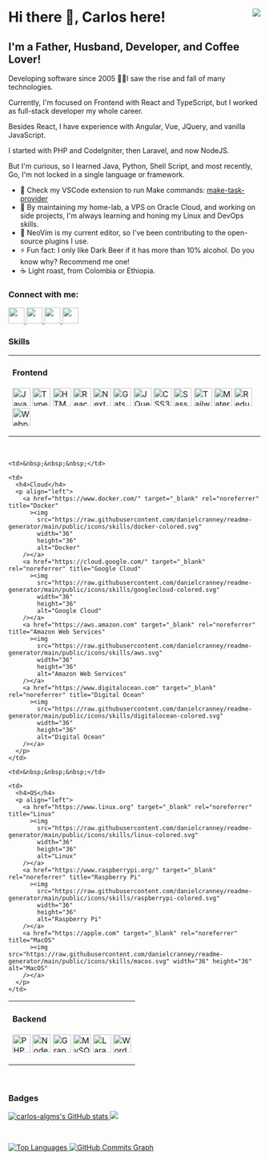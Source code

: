 <h1>
  Hi there 👋, Carlos here!
  <a href="https://www.github.com/carlos-algms" target="_blank" rel="noreferrer" style="float: right">
    <img src="https://img.shields.io/github/followers/carlos-algms?logo=github&style=for-the-badge&color=0891b2&labelColor=1c1917" />
  </a>
</h1>

<h2>I'm a Father, Husband, Developer, and Coffee Lover!</h2>

<p>
  Developing software since 2005 👴🏻I saw the rise and fall of many technologies.<br />

  Currently, I'm focused on Frontend with React and TypeScript, but I worked as full-stack developer my whole career.<br />

  Besides React, I have experience with Angular, Vue, JQuery, and vanilla JavaScript.<br />

  I started with PHP and CodeIgniter, then Laravel, and now NodeJS.<br />

  But I'm curious, so I learned Java, Python, Shell Script, and most recently, Go, I'm not locked in a single language or framework.
</p>

<ul>
  <li>
    🔭 Check my VSCode extension to run Make commands:
    <a href="https://github.com/carlos-algms/vscode-make-task-provider">make-task-provider</a>
  </li>
  <li>🌱 By maintaining my home-lab, a VPS on Oracle Cloud, and working on side projects, I'm always learning and honing my Linux and DevOps skills.</li>
  <li>👯 NeoVim is my current editor, so I've been contributing to the open-source plugins I use.</li>
  <li>⚡ Fun fact: I only like Dark Beer if it has more than 10% alcohol. Do you know why? Recommend me one!</li>
  <li>☕️ Light roast, from Colombia or Ethiopia.</li>
</ul>

<h3>Connect with me:</h3>

<p align="left">
  <a href="https://www.github.com/carlos-algms" target="_blank" rel="noreferrer" title="GitHub">
    <picture>
      <source
        media="(prefers-color-scheme: dark)"
        srcset="https://raw.githubusercontent.com/danielcranney/readme-generator/main/public/icons/socials/github-dark.svg"
      />
      <source
        media="(prefers-color-scheme: light)"
        srcset="https://raw.githubusercontent.com/danielcranney/readme-generator/main/public/icons/socials/github.svg"
      />
      <img src="https://raw.githubusercontent.com/danielcranney/readme-generator/main/public/icons/socials/github-dark.svg" width="32" height="32" />
    </picture>
  </a>
  <a href="https://www.linkedin.com/in/carlosalgms/?locale=en_US" target="_blank" rel="noreferrer" title="LinkedIn">
    <picture>
      <source
        media="(prefers-color-scheme: dark)"
        srcset="https://raw.githubusercontent.com/danielcranney/readme-generator/main/public/icons/socials/linkedin-dark.svg"
      />
      <source
        media="(prefers-color-scheme: light)"
        srcset="https://raw.githubusercontent.com/danielcranney/readme-generator/main/public/icons/socials/linkedin.svg"
      />
      <img src="https://raw.githubusercontent.com/danielcranney/readme-generator/main/public/icons/socials/linkedin.svg" width="32" height="32" />
    </picture>
  </a>
  <a href="http://www.medium.com/@carlos-algms" target="_blank" rel="noreferrer" title="Medium">
    <picture>
      <source
        media="(prefers-color-scheme: dark)"
        srcset="https://raw.githubusercontent.com/danielcranney/readme-generator/main/public/icons/socials/medium-dark.svg"
      />
      <source
        media="(prefers-color-scheme: light)"
        srcset="https://raw.githubusercontent.com/danielcranney/readme-generator/main/public/icons/socials/medium.svg"
      />
      <img src="https://raw.githubusercontent.com/danielcranney/readme-generator/main/public/icons/socials/medium.svg" width="32" height="32" />
    </picture>
  </a>
  <a href="https://www.x.com/carlos_algms" target="_blank" rel="noreferrer" title="X / Twitter">
    <picture>
      <source
        media="(prefers-color-scheme: dark)"
        srcset="https://raw.githubusercontent.com/danielcranney/readme-generator/main/public/icons/socials/twitter-dark.svg"
      />
      <source
        media="(prefers-color-scheme: light)"
        srcset="https://raw.githubusercontent.com/danielcranney/readme-generator/main/public/icons/socials/twitter.svg"
      />
      <img src="https://raw.githubusercontent.com/danielcranney/readme-generator/main/public/icons/socials/twitter.svg" width="32" height="32" />
    </picture>
  </a>
</p>

<h3>Skills</h3>

<table>
  <tr>
    <td>
      <h4>Frontend</h4>
      <p align="left">
        <a href="https://developer.mozilla.org/en-US/docs/Web/JavaScript" target="_blank" rel="noreferrer"
          ><img
            src="https://raw.githubusercontent.com/danielcranney/readme-generator/main/public/icons/skills/javascript-colored.svg"
            width="36"
            height="36"
            alt="JavaScript"
        /></a>
        <a href="https://www.typescriptlang.org/" target="_blank" rel="noreferrer" title="TypeScript"
          ><img
            src="https://raw.githubusercontent.com/danielcranney/readme-generator/main/public/icons/skills/typescript-colored.svg"
            width="36"
            height="36"
            alt="TypeScript"
        /></a>
        <a href="https://developer.mozilla.org/en-US/docs/Glossary/HTML5" target="_blank" rel="noreferrer"
          ><img
            src="https://raw.githubusercontent.com/danielcranney/readme-generator/main/public/icons/skills/html5-colored.svg"
            width="36"
            height="36"
            alt="HTML5"
        /></a>
        <a href="https://reactjs.org/" target="_blank" rel="noreferrer" title="React"
          ><img
            src="https://raw.githubusercontent.com/danielcranney/readme-generator/main/public/icons/skills/react-colored.svg"
            width="36"
            height="36"
            alt="React"
        /></a>
        <a href="https://nextjs.org/docs" target="_blank" rel="noreferrer" title="NextJs"
          ><img src="https://raw.githubusercontent.com/danielcranney/readme-generator/main/public/icons/skills/nextjs.svg" width="36" height="36" alt="NextJs"
        /></a>
        <a href="https://www.gatsbyjs.com/" target="_blank" rel="noreferrer" title="Gatsby"
          ><img
            src="https://raw.githubusercontent.com/danielcranney/readme-generator/main/public/icons/skills/gatsby-colored.svg"
            width="36"
            height="36"
            alt="Gatsby"
        /></a>
        <a href="https://jquery.com/" target="_blank" rel="noreferrer" title="JQuery"
          ><img
            src="https://raw.githubusercontent.com/danielcranney/readme-generator/main/public/icons/skills/jquery-colored.svg"
            width="36"
            height="36"
            alt="JQuery"
        /></a>
        <a href="https://www.w3.org/TR/CSS/#css" target="_blank" rel="noreferrer" title="CSS3"
          ><img
            src="https://raw.githubusercontent.com/danielcranney/readme-generator/main/public/icons/skills/css3-colored.svg"
            width="36"
            height="36"
            alt="CSS3"
        /></a>
        <a href="https://sass-lang.com/" target="_blank" rel="noreferrer" title="Sass"
          ><img
            src="https://raw.githubusercontent.com/danielcranney/readme-generator/main/public/icons/skills/sass-colored.svg"
            width="36"
            height="36"
            alt="Sass"
        /></a>
        <a href="https://tailwindcss.com/" target="_blank" rel="noreferrer" title="TailwindCSS"
          ><img
            src="https://raw.githubusercontent.com/danielcranney/readme-generator/main/public/icons/skills/tailwindcss-colored.svg"
            width="36"
            height="36"
            alt="TailwindCSS"
        /></a>
        <a href="https://mui.com/" target="_blank" rel="noreferrer" title="Material UI"
          ><img
            src="https://raw.githubusercontent.com/danielcranney/readme-generator/main/public/icons/skills/materialui-colored.svg"
            width="36"
            height="36"
            alt="Material UI"
        /></a>
        <a href="https://redux.js.org/" target="_blank" rel="noreferrer" title="Redux"
          ><img
            src="https://raw.githubusercontent.com/danielcranney/readme-generator/main/public/icons/skills/redux-colored.svg"
            width="36"
            height="36"
            alt="Redux"
        /></a>
        <a href="https://webpack.js.org/" target="_blank" rel="noreferrer" title="Webpack"
          ><img
            src="https://raw.githubusercontent.com/danielcranney/readme-generator/main/public/icons/skills/webpack-colored.svg"
            width="36"
            height="36"
            alt="Webpack"
        /></a>
      </p>
    </td>
  </tr>
</table>

<br />

<table>
  <tr>
    <td>
      <h4>Backend</h4>
      <p align="left">
        <a href="https://www.php.net/" target="_blank" rel="noreferrer" title="PHP"
          ><img
            src="https://raw.githubusercontent.com/danielcranney/readme-generator/main/public/icons/skills/php-colored.svg"
            width="36"
            height="36"
            alt="PHP"
        /></a>
        <a href="https://nodejs.org/en/" target="_blank" rel="noreferrer" title="NodeJS"
          ><img
            src="https://raw.githubusercontent.com/danielcranney/readme-generator/main/public/icons/skills/nodejs-colored.svg"
            width="36"
            height="36"
            alt="NodeJS"
        /></a>
        <a href="https://graphql.org/" target="_blank" rel="noreferrer" title="GraphQL"
          ><img
            src="https://raw.githubusercontent.com/danielcranney/readme-generator/main/public/icons/skills/graphql-colored.svg"
            width="36"
            height="36"
            alt="GraphQL"
        /></a>
        <a href="https://www.mysql.com/" target="_blank" rel="noreferrer" title="MySQL"
          ><img
            src="https://raw.githubusercontent.com/danielcranney/readme-generator/main/public/icons/skills/mysql-colored.svg"
            width="36"
            height="36"
            alt="MySQL"
        /></a>
        <a href="https://laravel.com/" target="_blank" rel="noreferrer" title="Laravel"
          ><img
            src="https://raw.githubusercontent.com/danielcranney/readme-generator/main/public/icons/skills/laravel-colored.svg"
            width="36"
            height="36"
            alt="Laravel"
        /></a>
        <a href="https://wordpress.com" target="_blank" rel="noreferrer" title="Wordpress"
          ><img
            src="https://raw.githubusercontent.com/danielcranney/readme-generator/main/public/icons/skills/wordpress-colored.svg"
            width="36"
            height="36"
            alt="Wordpress"
        /></a>
      </p>
    </td>

    <td>&nbsp;&nbsp;&nbsp;</td>

    <td>
      <h4>Cloud</h4>
      <p align="left">
        <a href="https://www.docker.com/" target="_blank" rel="noreferrer" title="Docker"
          ><img
            src="https://raw.githubusercontent.com/danielcranney/readme-generator/main/public/icons/skills/docker-colored.svg"
            width="36"
            height="36"
            alt="Docker"
        /></a>
        <a href="https://cloud.google.com/" target="_blank" rel="noreferrer" title="Google Cloud"
          ><img
            src="https://raw.githubusercontent.com/danielcranney/readme-generator/main/public/icons/skills/googlecloud-colored.svg"
            width="36"
            height="36"
            alt="Google Cloud"
        /></a>
        <a href="https://aws.amazon.com" target="_blank" rel="noreferrer" title="Amazon Web Services"
          ><img
            src="https://raw.githubusercontent.com/danielcranney/readme-generator/main/public/icons/skills/aws.svg"
            width="36"
            height="36"
            alt="Amazon Web Services"
        /></a>
        <a href="https://www.digitalocean.com" target="_blank" rel="noreferrer" title="Digital Ocean"
          ><img
            src="https://raw.githubusercontent.com/danielcranney/readme-generator/main/public/icons/skills/digitalocean-colored.svg"
            width="36"
            height="36"
            alt="Digital Ocean"
        /></a>
      </p>
    </td>

    <td>&nbsp;&nbsp;&nbsp;</td>

    <td>
      <h4>OS</h4>
      <p align="left">
        <a href="https://www.linux.org" target="_blank" rel="noreferrer" title="Linux"
          ><img
            src="https://raw.githubusercontent.com/danielcranney/readme-generator/main/public/icons/skills/linux-colored.svg"
            width="36"
            height="36"
            alt="Linux"
        /></a>
        <a href="https://www.raspberrypi.org/" target="_blank" rel="noreferrer" title="Raspberry Pi"
          ><img
            src="https://raw.githubusercontent.com/danielcranney/readme-generator/main/public/icons/skills/raspberrypi-colored.svg"
            width="36"
            height="36"
            alt="Raspberry Pi"
        /></a>
        <a href="https://apple.com" target="_blank" rel="noreferrer" title="MacOS"
          ><img src="https://raw.githubusercontent.com/danielcranney/readme-generator/main/public/icons/skills/macos.svg" width="36" height="36" alt="MacOS"
        /></a>
      </p>
    </td>
  </tr>
</table>

<p>&nbsp;</p>

<h3>Badges</h3>

<a href="http://www.github.com/carlos-algms">
  <img
    src="https://github-readme-stats.vercel.app/api?username=carlos-algms&show_icons=true&hide=&count_private=true&title_color=0891b2&text_color=ffffff&icon_color=0891b2&bg_color=1c1917&hide_border=true&show_icons=true"
    alt="carlos-algms's GitHub stats"
  />
</a>

<a href="http://www.github.com/carlos-algms">
  <img
    src="https://github-readme-streak-stats.herokuapp.com/?user=carlos-algms&stroke=ffffff&background=1c1917&ring=0891b2&fire=0891b2&currStreakNum=ffffff&currStreakLabel=0891b2&sideNums=ffffff&sideLabels=ffffff&dates=ffffff&hide_border=true"
  />
</a>

<p>&nbsp;</p>

<a href="https://github.com/carlos-algms" align="left">
  <img
    src="https://github-readme-stats.vercel.app/api/top-langs/?username=carlos-algms&langs_count=10&title_color=0891b2&text_color=ffffff&icon_color=0891b2&bg_color=1c1917&hide_border=true&locale=en&custom_title=Top%20%Languages"
    alt="Top Languages"
  />
</a>

<a href="http://www.github.com/carlos-algms">
  <img
    src="https://github-readme-activity-graph.cyclic.app/graph?username=carlos-algms&bg_color=1c1917&color=ffffff&line=0891b2&point=ffffff&area_color=1c1917&area=true&hide_border=true&custom_title=GitHub%20Commits%20Graph"
    alt="GitHub Commits Graph"
  />
</a>
